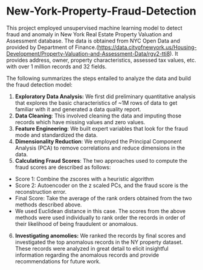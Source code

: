 # New-York-Property-Fraud-Detection

This project employed unsupervised machine learning model to detect fraud and anomaly in New York Real Estate Property Valuation and Assessment database. The data is obtained from NYC Open Data and provided by Department of Finance.(https://data.cityofnewyork.us/Housing-Development/Property-Valuation-and-Assessment-Data/rgy2-tti8). It provides address, owner, property characteristics, assessed tax values, etc. with over 1 million records and 32 fields.

The following summarizes the steps entailed to analyze the data and build the fraud detection model:

1. **Exploratory Data Analysis:** We first did preliminary quantitative analysis that explores the basic characteristics of ~1M rows of data to get familiar with it and generated a data quality report.
2. **Data Cleaning**: This involved cleaning the data and imputing those records which have missing values and zero values.
3. **Feature Engineering**: We built expert variables that look for the fraud mode and standardized the data. 
4. **Dimensionality Reduction**: We employed the Principal Component Analysis (PCA) to remove correlations and reduce dimensions in the data.
5. **Calculating Fraud Scores**: The two approaches used to compute the fraud scores are described as follows:
- Score 1: Combine the zscores with a heuristic algorithm
- Score 2: Autoencoder on the z scaled PCs, and the fraud score is the reconstruction error.
- Final Score: Take the average of the rank orders obtained from the two methods described above.
- We used Euclidean distance in this case. The scores from the above methods were used individually to rank order the records in order of their likelihood of being fraudulent or anomalous. 
6. **Investigating anomolies:** We ranked the records by final scores and investigated the top anomalous records in the NY property dataset. These records were analyzed in great detail to elicit insightful information regarding the anomalous records and provide recommendations for future work.




